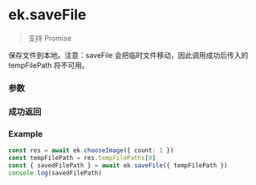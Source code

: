 # ek.saveFile

> <Icon type="success" /> 支持 Promise

保存文件到本地。注意：saveFile 会把临时文件移动，因此调用成功后传入的 tempFilePath 将不可用。

### 参数

<Props :data="props" options />

### 成功返回

<Results :data="results" />

### Example

```ts
const res = await ek.chooseImage({ count: 1 })
const tempFilePath = res.tempFilePaths[0]
const { savedFilePath } = await ek.saveFile({ tempFilePath })
console.log(savedFilePath)
```

<script setup>
const props = [
    {
        name: "tempFilePath", 
        type: "string",
        default: "",
        required: true, 
        desc: "需要保存的文件的临时路径 (本地路径)"
    }
]

const results = [
  {
    name: 'savedFilePath',
    type: 'string',
    desc: "存储后的文件路径 (本地路径)"
  },
]
</script>
